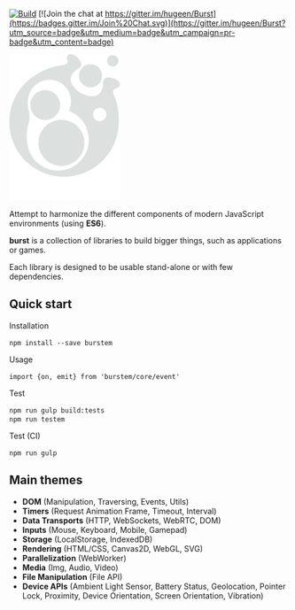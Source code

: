 [![Build](https://api.travis-ci.org/hugeen/burst.svg)](https://travis-ci.org/hugeen/burst)
[![Join the chat at https://gitter.im/hugeen/Burst](https://badges.gitter.im/Join%20Chat.svg)](https://gitter.im/hugeen/Burst?utm_source=badge&utm_medium=badge&utm_campaign=pr-badge&utm_content=badge)

![Burst](logo.png?1)

Attempt to harmonize the different components of modern JavaScript environments (using **ES6**).

**burst** is a collection of libraries to build bigger things, such as applications or games.

Each library is designed to be usable stand-alone or with few dependencies.


## Quick start

Installation

````
npm install --save burstem
````


Usage

````
import {on, emit} from 'burstem/core/event'
````


Test

````
npm run gulp build:tests
npm run testem
````


Test (CI)

````
npm run gulp
````


## Main themes

* **DOM** (Manipulation, Traversing, Events, Utils)
* **Timers** (Request Animation Frame, Timeout, Interval)
* **Data Transports** (HTTP, WebSockets, WebRTC, DOM)
* **Inputs** (Mouse, Keyboard, Mobile, Gamepad)
* **Storage** (LocalStorage, IndexedDB)
* **Rendering** (HTML/CSS, Canvas2D, WebGL, SVG)
* **Parallelization** (WebWorker)
* **Media** (Img, Audio, Video)
* **File Manipulation** (File API)
* **Device APIs** (Ambient Light Sensor, Battery Status, Geolocation, Pointer Lock, Proximity, Device Orientation, Screen Orientation, Vibration)
